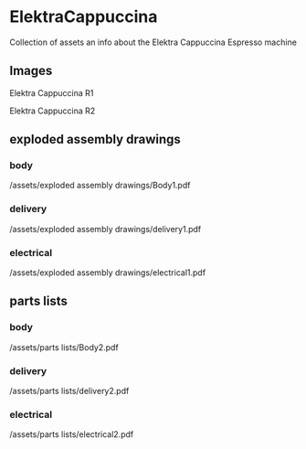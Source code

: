 # ElektraCappuccina
Collection of assets an info about the Elektra Cappuccina Espresso machine

## Images
Elektra Cappuccina R1

Elektra Cappuccina R2

## exploded assembly drawings
### body
/assets/exploded assembly drawings/Body1.pdf
### delivery
/assets/exploded assembly drawings/delivery1.pdf
### electrical
/assets/exploded assembly drawings/electrical1.pdf
## parts lists
### body
/assets/parts lists/Body2.pdf
### delivery
/assets/parts lists/delivery2.pdf
### electrical
/assets/parts lists/electrical2.pdf
